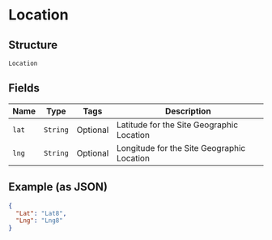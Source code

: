
# Location

## Structure

`Location`

## Fields

| Name | Type | Tags | Description |
|  --- | --- | --- | --- |
| `lat` | `String` | Optional | Latitude for the Site Geographic Location |
| `lng` | `String` | Optional | Longitude for the Site Geographic Location |

## Example (as JSON)

```json
{
  "Lat": "Lat8",
  "Lng": "Lng8"
}
```

